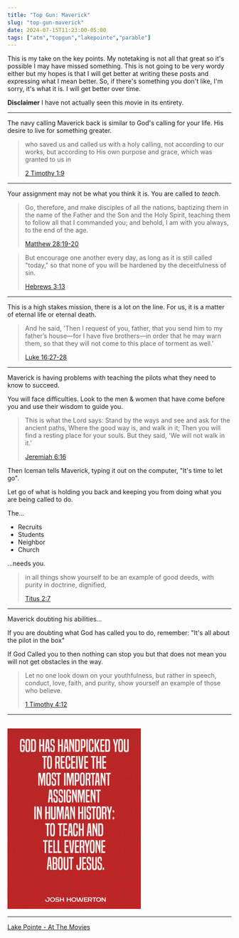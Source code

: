 ```yaml
---
title: "Top Gun: Maverick"
slug: "top-gun-maverick"
date: 2024-07-15T11:23:00-05:00
tags: ["atm","topgun","lakepointe","parable"]
---
```


This is my take on the key points. My notetaking is not all that great so it's possible I may have missed something. This is not going to be
very wordy either but my hopes is that I will get better at writing these posts and expressing what I mean better. So, if there's something
you don't like, I'm sorry, it's what it is. I will get better over time.
<!--more-->

**Disclaimer** I have not actually seen this movie in its entirety.

---

The navy calling Maverick back is similar to God's calling for your life. His desire to live for something greater.

> who saved us and called us with a holy calling, not according to our works, but according to His own purpose and grace, which was granted to us in 
> 
> [2 Timothy 1:9](https://www.biblegateway.com/passage/?search=2+Timothy+1%3A9&version=NASB)

---

Your assignment may not be what you think it is. You are called to _teach_.

> Go, therefore, and make disciples of all the nations, baptizing them in the name of the Father and the Son and the Holy Spirit, teaching them to follow all that I commanded you; and behold, I am with you always, to the end of the age.
>
> [Matthew 28:19-20](https://www.biblegateway.com/passage/?search=Matthew+28%3A19-20&version=NASB)

> But encourage one another every day, as long as it is still called "today," so that none of you will be hardened by the deceitfulness of sin.
> 
> [Hebrews 3:13](https://www.biblegateway.com/passage/?search=Hebrews+3%3A13&version=NASB)

---

This is a high stakes mission, there is a lot on the line. For us, it is a matter of eternal life or eternal death.

> And he said, 'Then I request of you, father, that you send him to my father’s house—for I have five brothers—in order that he may warn them, so that they will not come to this place of torment as well.'
> 
> [Luke 16:27-28](https://www.biblegateway.com/passage/?search=Luke+16%3A27-28&version=NASB)

---

Maverick is having problems with teaching the pilots what they need to know to succeed.

You will face difficulties. Look to the men &amp; women that have come before you and use their wisdom to guide you.

> This is what the Lord says: Stand by the ways and see and ask for the ancient paths, Where the good way is, and walk in it; Then you will find a resting place for your souls. But they said, 'We will not walk in it.'
> 
> [Jeremiah 6:16](https://www.biblegateway.com/passage/?search=Jeremiah+6%3A16&version=NASB)

Then Iceman tells Maverick, typing it out on the computer, "It's time to let go".

Let go of what is holding you back and keeping you from doing what you are being called to do.

The...

* Recruits
* Students
* Neighbor
* Church

...needs you.

> in all things show yourself to be an example of good deeds, with purity in doctrine, dignified,
> 
> [Titus 2:7](https://www.biblegateway.com/passage/?search=Titus+2%3A7&version=NASB)

---

Maverick doubting his abilities...

If you are doubting what God has called you to do, remember: "It's all about the pilot in the box"

If God Called you to then nothing can stop you but that does not mean you will not get obstacles in the way.

> Let no one look down on your youthfulness, but rather in speech, conduct, love, faith, and purity, show yourself an example of those who believe.
> 
> [1 Timothy 4:12](https://www.biblegateway.com/passage/?search=1+Timothy+4%3A12&version=NASB)

---

<br/>
<img src="/images/IMG_D3DD367E6F95.jpg" alt="/images/IMG_D3DD367E6F95.jpg" width="300">

<br />

---

[Lake Pointe - At The Movies](https://lakepointe.church/at-the-movies/ "At The Movies")
